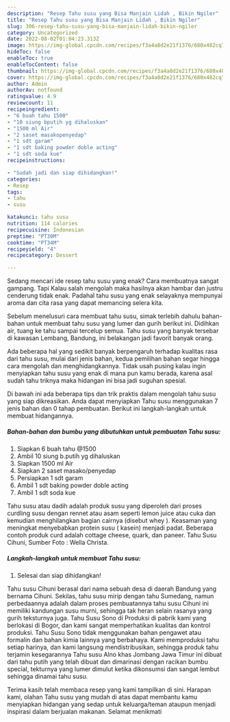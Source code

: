 ```yaml
---
description: "Resep Tahu susu yang Bisa Manjain Lidah , Bikin Ngiler"
title: "Resep Tahu susu yang Bisa Manjain Lidah , Bikin Ngiler"
slug: 306-resep-tahu-susu-yang-bisa-manjain-lidah-bikin-ngiler
category: Uncategorized
date: 2022-08-02T01:04:23.313Z
image: https://img-global.cpcdn.com/recipes/f3a4a8d2e21f1376/680x482cq70/tahu-susu-foto-resep-utama.jpg
hideToc: false
enableToc: true
enableTocContent: false
thumbnail: https://img-global.cpcdn.com/recipes/f3a4a8d2e21f1376/680x482cq70/tahu-susu-foto-resep-utama.jpg
cover: https://img-global.cpcdn.com/recipes/f3a4a8d2e21f1376/680x482cq70/tahu-susu-foto-resep-utama.jpg
author: Admin
authorAv: notfound
ratingvalue: 4.9
reviewcount: 11
recipeingredient:
- "6 buah tahu 1500"
- "10 siung bputih yg dihaluskan"
- "1500 ml Air"
- "2 saset masakopenyedap"
- "1 sdt garam"
- "1 sdt baking powder doble acting"
- "1 sdt soda kue"
recipeinstructions:

- "Sudah jadi dan siap dihidangkan!"
categories:
- Resep
tags:
- tahu
- susu

katakunci: tahu susu 
nutrition: 114 calories
recipecuisine: Indonesian
preptime: "PT30M"
cooktime: "PT34M"
recipeyield: "4"
recipecategory: Dessert

---
```



Sedang mencari ide resep tahu susu yang enak? Cara membuatnya sangat gampang. Tapi Kalau salah mengolah maka hasilnya akan hambar dan justru cenderung tidak enak. Padahal tahu susu yang enak selayaknya mempunyai aroma dan cita rasa yang dapat memancing selera kita.


Sebelum menelusuri cara membuat tahu susu, simak terlebih dahulu bahan-bahan untuk membuat tahu susu yang lumer dan gurih berikut ini. Didihkan air, tuang ke tahu sampai tercelup semua. Tahu susu yang banyak tersebar di kawasan Lembang, Bandung, ini belakangan jadi favorit banyak orang.

Ada beberapa hal yang sedikit banyak berpengaruh terhadap kualitas rasa dari tahu susu, mulai dari jenis bahan, kedua pemilihan bahan segar hingga cara mengolah dan menghidangkannya. Tidak usah pusing kalau ingin menyiapkan tahu susu yang enak di mana pun kamu berada, karena asal sudah tahu triknya maka hidangan ini bisa jadi suguhan spesial.


Di bawah ini ada beberapa tips dan trik praktis dalam mengolah tahu susu yang siap dikreasikan. Anda dapat menyiapkan Tahu susu menggunakan 7 jenis bahan dan 0 tahap pembuatan. Berikut ini langkah-langkah untuk membuat hidangannya.

<!--inarticleads1-->

##### Bahan-bahan dan bumbu yang dibutuhkan untuk pembuatan Tahu susu:

1. Siapkan 6 buah tahu @1500
1. Ambil 10 siung b.putih yg dihaluskan
1. Siapkan 1500 ml Air
1. Siapkan 2 saset masako/penyedap
1. Persiapkan 1 sdt garam
1. Ambil 1 sdt baking powder doble acting
1. Ambil 1 sdt soda kue


Tahu susu atau dadih adalah produk susu yang diperoleh dari proses curdling susu dengan rennet atau asam seperti lemon juice atau cuka dan kemudian menghilangkan bagian cairnya (disebut whey ). Keasaman yang meningkat menyebabkan protein susu ( kasein) menjadi padat. Beberapa contoh produk curd adalah cottage cheese, quark, dan paneer. Tahu Susu Cihuni, Sumber Foto : Wella Christa. 

<!--inarticleads2-->

##### Langkah-langkah untuk membuat Tahu susu:


1. Selesai dan siap dihidangkan!

Tahu susu Cihuni berasal dari nama sebuah desa di daerah Bandung yang bernama Cihuni. Sekilas, tahu susu mirip dengan tahu Sumedang, namun perbedaannya adalah dalam proses pembuatannya tahu susu Cihuni ini memiliki kandungan susu murni, sehingga tak heran selain rasanya yang gurih teksturnya juga. Tahu Susu Sono di Produksi di pabrik kami yang berlokasi di Bogor, dan kami sangat memperhatikan kualitas dan kontrol produksi. Tahu Susu Sono tidak menggunakan bahan pengawet atau formalin dan bahan kimia lainnya yang berbahaya. Kami memproduksi tahu setiap harinya, dan kami langsung mendistribusikan, sehingga produk tahu terjamin kesegarannya Tahu susu Alno khas Jombang Jawa Timur ini dibuat dari tahu putih yang telah dibuat dan dimarinasi dengan racikan bumbu special, tekturnya yang lumer dimulut ketika dikonsumsi dan sangat lembut sehingga dinamai tahu susu. 

Terima kasih telah membaca resep yang kami tampilkan di sini. Harapan kami, olahan Tahu susu yang mudah di atas dapat membantu kamu menyiapkan hidangan yang sedap untuk keluarga/teman ataupun menjadi inspirasi dalam berjualan makanan. Selamat menikmati
